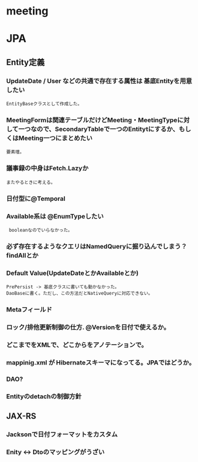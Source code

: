 meeting
=======

# JPA

## Entity定義

### UpdateDate / User などの共通で存在する属性は 基底Entityを用意したい
    EntityBaseクラスとして作成した。
### MeetingFormは関連テーブルだけどMeeting・MeetingTypeに対して一つなので、SecondaryTableで一つのEntitytにするか、もしくはMeeting一つにまとめたい
    要素壇。
### 議事録の中身はFetch.Lazyか

    またやるときに考える。
    
### 日付型に@Temporal
### Available系は @EnumTypeしたい

     booleanなのでいらなかった。
     
### 必ず存在するようなクエリはNamedQueryに掘り込んでしまう？findAllとか
### Default Value(UpdateDateとかAvailableとか)
    PrePersist -> 基底クラスに書いても動かなかった。
    DaoBaseに書く。ただし、この方法だとNativeQueryに対応できない。
### Metaフィールド
### ロック/排他更新制御の仕方. @Versionを日付で使えるか。
### どこまでをXMLで、どこからをアノテーションで。
### mappinig.xml が Hibernateスキーマになってる。JPAではどうか。
### DAO?
### Entityのdetachの制御方針

## JAX-RS
### Jacksonで日付フォーマットをカスタム
### Enity <-> Dtoのマッピングがうざい